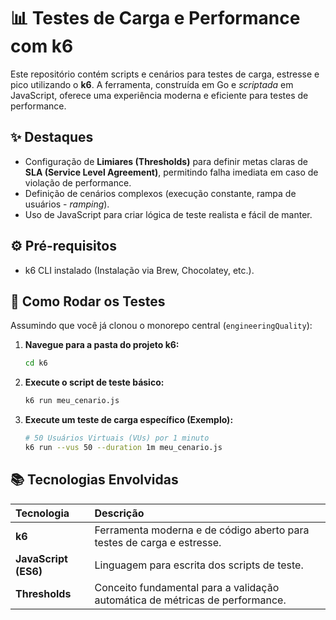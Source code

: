 # 📊 Testes de Carga e Performance com k6

Este repositório contém scripts e cenários para testes de carga, estresse e pico utilizando o **k6**. A ferramenta, construída em Go e *scriptada* em JavaScript, oferece uma experiência moderna e eficiente para testes de performance.

## ✨ Destaques
- Configuração de **Limiares (Thresholds)** para definir metas claras de **SLA (Service Level Agreement)**, permitindo falha imediata em caso de violação de performance.
- Definição de cenários complexos (execução constante, rampa de usuários - *ramping*).
- Uso de JavaScript para criar lógica de teste realista e fácil de manter.

## ⚙️ Pré-requisitos
- k6 CLI instalado (Instalação via Brew, Chocolatey, etc.).

## 🚀 Como Rodar os Testes

Assumindo que você já clonou o monorepo central (`engineeringQuality`):

1.  **Navegue para a pasta do projeto k6:**
    ```bash
    cd k6
    ```
2.  **Execute o script de teste básico:**
    ```bash
    k6 run meu_cenario.js
    ```
3.  **Execute um teste de carga específico (Exemplo):**
    ```bash
    # 50 Usuários Virtuais (VUs) por 1 minuto
    k6 run --vus 50 --duration 1m meu_cenario.js
    ```

## 📚 Tecnologias Envolvidas
| Tecnologia | Descrição |
| :--- | :--- |
| **k6** | Ferramenta moderna e de código aberto para testes de carga e estresse. |
| **JavaScript (ES6)** | Linguagem para escrita dos scripts de teste. |
| **Thresholds** | Conceito fundamental para a validação automática de métricas de performance. |